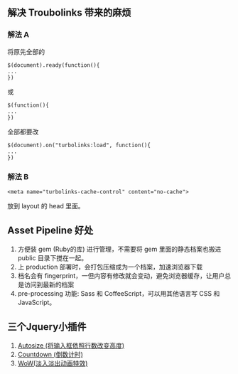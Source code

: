 ## 解决 Troubolinks 带来的麻烦

### 解法 A

将原先全部的

```
$(document).ready(function(){
...
})
```

或

```
$(function(){
...
})
```

全部都要改

```
$(document).on("turbolinks:load", function(){
...
})
```


### 解法 B

```
<meta name="turbolinks-cache-control" content="no-cache">
```

放到 layout 的 head 里面。


## Asset Pipeline 好处

1. 方便装 gem (Ruby的库) 进行管理，不需要将 gem 里面的静态档案也搬进 public 目录下搅在一起。
2. 上 production 部署时，会打包压缩成为一个档案，加速浏览器下载
3. 档名会有 fingerprint，一但内容有修改就会变动，避免浏览器缓存，让用户总是访问到最新的档案
4. pre-processing 功能: Sass 和 CoffeeScript，可以用其他语言写 CSS 和 JavaScript。

## 三个Jquery小插件
1. [Autosize (将输入框依照行数改变高度)](http://www.jacklmoore.com/autosize/)
2. [Countdown (倒数计时)](http://hilios.github.io/jQuery.countdown/)
3. [WoW(淡入淡出动画特效)](https://github.com/matthieua/WOW)

